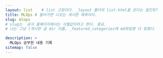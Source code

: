 ```yaml
---
layout: list    # list 고정이다. _layout 폴더의 list.html을 쓴다는 말인듯?
title: MLOps # 들어가면 나오는 게시판 제목이다.
slug: mlops
# slug는  공식 홈페이지에서는 식별값이라고 한다. 중요.
# 나는 그냥 (게시판 글 dir 이름, _featured_categories에 md파일명 다 맞췄다. 

description: >
  MLOps 공부한 내용 기록
sitemap: false
---
```

